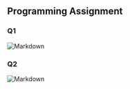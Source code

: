 ## Programming Assignment

### Q1

![Markdown](http://i4.buimg.com/1949/ef9d0be2a645fefd.png)

### Q2

![Markdown](http://i4.buimg.com/1949/79947a1112b8f747.png)